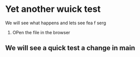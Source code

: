 # Yet another wuick test

We will see what happens and lets see fea f serg

1. OPen the file in the browser

## We will see a quick test a change in main